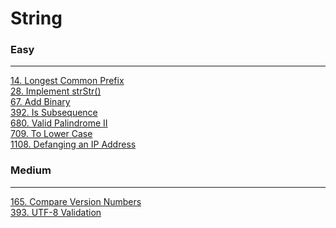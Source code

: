# String

### Easy
---
[14. Longest Common Prefix](solutions/0014-Longest%20Common%20Prefix.md)</br>
[28. Implement strStr()](solutions/0028-Implement%20strStr().md)</br>
[67. Add Binary](solutions/0067-Add%20Binary.md)</br>
[392. Is Subsequence](solutions/0392-Is%20Subsequence.md)</br>
[680. Valid Palindrome II](solutions/0680-Valid%20Palindrome%20II.md)</br>
[709. To Lower Case](solutions/0709-To%20Lower%20Case.md)</br>
[1108. Defanging an IP Address](solutions/1108-Defanging%20an%20IP%20Address.md)</br>

### Medium
---
[165. Compare Version Numbers](solutions/0165-Compare%20Version%20Numbers.md)</br>
[393. UTF-8 Validation](solutions/0393-UTF-8%20Validation.md)</br>
